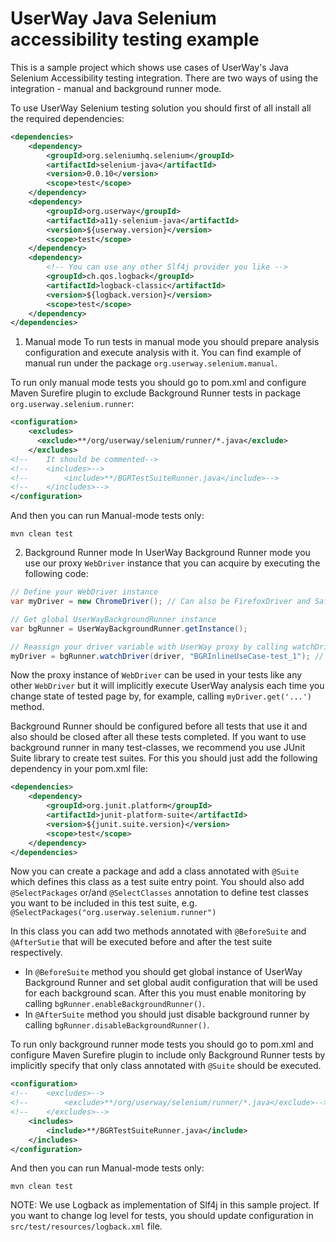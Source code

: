 # UserWay Java Selenium accessibility testing example

This is a sample project which shows use cases of UserWay's 
Java Selenium Accessibility testing integration. There are two ways 
of using the integration - manual and background runner mode.

To use UserWay Selenium testing solution you should first of all
install all the required dependencies:

```xml
<dependencies>
    <dependency>
        <groupId>org.seleniumhq.selenium</groupId>
        <artifactId>selenium-java</artifactId>
        <version>0.0.10</version>
        <scope>test</scope>
    </dependency>
    <dependency>
        <groupId>org.userway</groupId>
        <artifactId>a11y-selenium-java</artifactId>
        <version>${userway.version}</version>
        <scope>test</scope>
    </dependency>
    <dependency>
        <!-- You can use any other Slf4j provider you like -->
        <groupId>ch.qos.logback</groupId>
        <artifactId>logback-classic</artifactId>
        <version>${logback.version}</version>
        <scope>test</scope>
    </dependency>
</dependencies>
```

1. Manual mode
To run tests in manual mode you should prepare analysis configuration
and execute analysis with it. You can find example of manual run
under the package `org.userway.selenium.manual`.

To run only manual mode tests you should go to pom.xml and configure 
Maven Surefire plugin to exclude Background Runner tests in 
package `org.userway.selenium.runner`:

```xml
<configuration>
    <excludes>
      <exclude>**/org/userway/selenium/runner/*.java</exclude>
    </excludes>
<!--    It should be commented-->
<!--    <includes>-->
<!--        <include>**/BGRTestSuiteRunner.java</include>-->
<!--    </includes>-->
</configuration>
```

And then you can run Manual-mode tests only:
```shell
mvn clean test
```

2. Background Runner mode 
In UserWay Background Runner mode you use our proxy `WebDriver` instance
that you can acquire by executing the following code:

```java
// Define your WebDriver instance
var myDriver = new ChromeDriver(); // Can also be FirefoxDriver and SafariDriver

// Get global UserWayBackgroundRunner instance
var bgRunner = UserWayBackgroundRunner.getInstance();

// Reassign your driver variable with UserWay proxy by calling watchDriver
myDriver = bgRunner.watchDriver(driver, "BGRInlineUseCase-test_1"); // Second argument is optional and affects only log messages
```

Now the proxy instance of `WebDriver` can be used in your tests like 
any other `WebDriver` but it will implicitly execute UserWay analysis
each time you change state of tested page by, for example, calling `myDriver.get('...')` method.

Background Runner should be configured before all tests that use it and 
also should be closed after all these tests completed. If you want to use
background runner in many test-classes, we recommend you use JUnit Suite library
to create test suites. For this you should just add the following dependency in
your pom.xml file:

```xml
<dependencies>
    <dependency>
        <groupId>org.junit.platform</groupId>
        <artifactId>junit-platform-suite</artifactId>
        <version>${junit.suite.version}</version>
        <scope>test</scope>
    </dependency>
</dependencies>
```

Now you can create a package and add a class annotated with `@Suite` which
defines this class as a test suite entry point. You should also add 
`@SelectPackages` or/and `@SelectClasses` annotation to define test classes you 
want to be included in this test suite, e.g. `@SelectPackages("org.userway.selenium.runner")`

In this class you can add two methods annotated with `@BeforeSuite` and `@AfterSutie`
that will be executed before and after the test suite respectively.
- In `@BeforeSuite` method you should get global instance of UserWay Background Runner
and set global audit configuration that will be used for each background scan.
After this you must enable monitoring by calling `bgRunner.enableBackgroundRunner()`.
- In `@AfterSuite` method you should just disable background runner by calling 
`bgRunner.disableBackgroundRunner()`.

To run only background runner mode tests you should go to pom.xml and configure
Maven Surefire plugin to include only Background Runner tests by implicitly
specify that only class annotated with `@Suite` should be executed.

```xml
<configuration>
<!--    <excludes>-->
<!--        <exclude>**/org/userway/selenium/runner/*.java</exclude>-->
<!--    </excludes>-->
    <includes>
        <include>**/BGRTestSuiteRunner.java</include>
    </includes>
</configuration>
```

And then you can run Manual-mode tests only:
```shell
mvn clean test
```

NOTE: We use Logback as implementation of Slf4j in this sample project. 
If you want to change log level for tests, you should update configuration
in `src/test/resources/logback.xml` file.